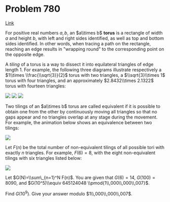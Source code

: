 # Problem 780

[Link](https://projecteuler.net/problem=780)

For positive real numbers $a,b$, an $a\\times b$ **torus** is a rectangle of width $a$ and height $b$, with left and right sides identified, as well as top and bottom sides identified. In other words, when tracing a path on the rectangle, reaching an edge results in "wrapping round" to the corresponding point on the opposite edge.

A *tiling* of a torus is a way to dissect it into equilateral triangles of edge length 1. For example, the following three diagrams illustrate respectively a $1\\times \\frac{\\sqrt{3}}{2}$ torus with two triangles, a $\\sqrt{3}\\times 1$ torus with four triangles, and an approximately $2.8432\\times 2.1322$ torus with fourteen triangles:

![](resources/images/0780_sample-small-1.png?1678992054) ![](resources/images/0780_sample-small-2.png?1678992054) ![](resources/images/0780_sample-small-3.png?1678992054) 

Two tilings of an $a\\times b$ torus are called equivalent if it is possible to obtain one from the other by continuously moving all triangles so that no gaps appear and no triangles overlap at any stage during the movement. For example, the animation below shows an equivalence between two tilings:

![](resources/images/0780_animation.gif?1678992057) 

Let $F(n)$ be the total number of non-equivalent tilings of all possible tori with exactly $n$ triangles. For example, $F(6)=8$, with the eight non-equivalent tilings with six triangles listed below:

![](resources/images/0780_t6-all.png?1678992054) 

Let $G(N)=\\sum\_{n=1}^N F(n)$. You are given that $G(6)=14$, $G(100)=8090$, and $G(10^5)\\equiv 645124048 \\pmod{1\\,000\\,000\\,007}$.

Find $G(10^9)$. Give your answer modulo $1\\,000\\,000\\,007$.

